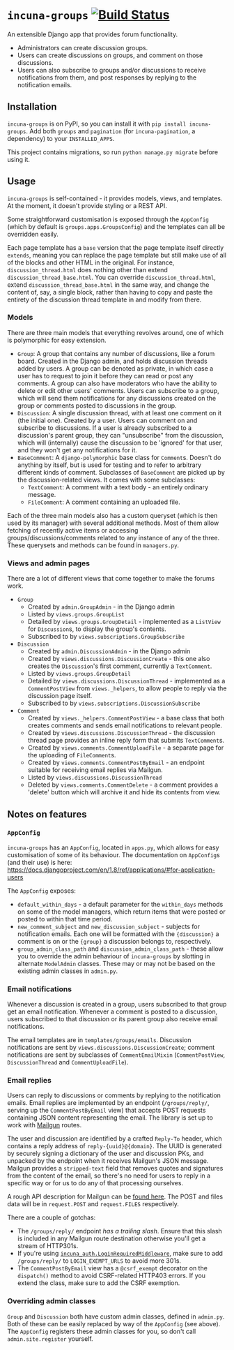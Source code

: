 # `incuna-groups` [![Build Status](https://magnum.travis-ci.com/incuna/incuna-groups.svg?token=9QKsFUYHUxekS7Q4cLHs&branch=master)](https://travis-ci.org/incuna/incuna-groups)

An extensible Django app that provides forum functionality.
- Administrators can create discussion groups.
- Users can create discussions on groups, and comment on those discussions.
- Users can also subscribe to groups and/or discussions to receive notifications from them, and post responses by replying to the notification emails.

## Installation

`incuna-groups` is on PyPI, so you can install it with `pip install incuna-groups`.  Add both `groups` and `pagination` (for `incuna-pagination`, a dependency) to your `INSTALLED_APPS`.

This project contains migrations, so run `python manage.py migrate` before using it.

## Usage

`incuna-groups` is self-contained - it provides models, views, and templates.  At the moment, it doesn't provide styling or a REST API.

Some straightforward customisation is exposed through the `AppConfig` (which by default is `groups.apps.GroupsConfig`) and the templates can all be overridden easily.

Each page template has a `base` version that the page template itself directly `extends`, meaning you can replace the page template but still make use of all of the blocks and other HTML in the original.  For instance, `discussion_thread.html` does nothing other than extend `discussion_thread_base.html`.  You can override `discussion_thread.html`, extend `discussion_thread_base.html` in the same way, and change the content of, say, a single block, rather than having to copy and paste the entirety of the discussion thread template in and modify from there.

### Models

There are three main models that everything revolves around, one of which is polymorphic for easy extension.

- `Group`: A group that contains any number of discussions, like a forum board.  Created in the Django admin, and holds discussion threads added by users.  A group can be denoted as private, in which case a user has to request to join it before they can read or post any comments.  A group can also have moderators who have the ability to delete or edit other users' comments.  Users can subscribe to a group, which will send them notifications for any discussions created on the group or comments posted to discussions in the group.
- `Discussion`: A single discussion thread, with at least one comment on it (the initial one).  Created by a user.  Users can comment on and subscribe to discussions.  If a user is already subscribed to a discussion's parent group, they can "unsubscribe" from the discussion, which will (internally) cause the discussion to be 'ignored' for that user, and they won't get any notifications for it.
- `BaseComment`: A `django-polymorphic` base class for `Comment`s.  Doesn't do anything by itself, but is used for testing and to refer to arbitrary different kinds of comment.  Subclasses of `BaseComment` are picked up by the discussion-related views.  It comes with some subclasses:
  * `TextComment`: A comment with a text body - an entirely ordinary message.
  * `FileComment`: A comment containing an uploaded file.

Each of the three main models also has a custom queryset (which is then used by its manager) with several additional methods.  Most of them allow fetching of recently active items or accessing groups/discussions/comments related to any instance of any of the three.  These querysets and methods can be found in `managers.py`.

### Views and admin pages

There are a lot of different views that come together to make the forums work.

- `Group`
  * Created by `admin.GroupAdmin` - in the Django admin
  * Listed by `views.groups.GroupList`
  * Detailed by `views.groups.GroupDetail` - implemented as a `ListView` for `Discussion`s, to display the group's contents.
  * Subscribed to by `views.subscriptions.GroupSubscribe`
- `Discussion`
  * Created by `admin.DiscussionAdmin` - in the Django admin
  * Created by `views.discussions.DiscussionCreate` - this one also creates the `Discussion`'s first comment, currently a `TextComment`.
  * Listed by `views.groups.GroupDetail`
  * Detailed by `views.discussions.DiscussionThread` - implemented as a `CommentPostView` from `views._helpers`, to allow people to reply via the discussion page itself.
  * Subscribed to by `views.subscriptions.DiscussionSubscribe`
- `Comment`
  * Created by `views._helpers.CommentPostView` - a base class that both creates comments and sends email notifications to relevant people.
  * Created by `views.discussions.DiscussionThread` - the discussion thread page provides an inline reply form that submits `TextComment`s.
  * Created by `views.comments.CommentUploadFile` - a separate page for the uploading of `FileComment`s.
  * Created by `views.comments.CommentPostByEmail` - an endpoint suitable for receiving email replies via Mailgun.
  * Listed by `views.discussions.DiscussionThread`
  * Deleted by `views.comments.CommentDelete` - a comment provides a 'delete' button which will archive it and hide its contents from view.

## Notes on features

### `AppConfig`

`incuna-groups` has an `AppConfig`, located in `apps.py`, which allows for easy customisation of some of its behaviour.  The documentation on `AppConfig`s (and their use) is here: https://docs.djangoproject.com/en/1.8/ref/applications/#for-application-users

The `AppConfig` exposes:
- `default_within_days` - a default parameter for the `within_days` methods on some of the model managers, which return items that were posted or posted to within that time period.
- `new_comment_subject` and `new_discussion_subject` - subjects for notification emails.  Each one will be formatted with the `{discussion}` a comment is on or the `{group}` a discussion belongs to, respectively.
- `group_admin_class_path` and `discussion_admin_class_path` - these allow you to override the admin behaviour of `incuna-groups` by slotting in alternate `ModelAdmin` classes.  These may or may not be based on the existing admin classes in `admin.py`.

### Email notifications

Whenever a discussion is created in a group, users subscribed to that group get an email notification.  Whenever a comment is posted to a discussion, users subscribed to that discussion or its parent group also receive email notifications.

The email templates are in `templates/groups/emails`.  Discussion notifications are sent by `views.discussions.DiscussionCreate`; comment notifications are sent by subclasses of `CommentEmailMixin` (`CommentPostView`, `DiscussionThread` and `CommentUploadFile`).

### Email replies

Users can reply to discussions or comments by replying to the notification emails.  Email replies are implemented by an endpoint (`/groups/reply/`, serving up the `CommentPostByEmail` view) that accepts POST requests containing JSON content representing the email.  The library is set up to work with [Mailgun](https://www.mailgun.com/) routes.

The user and discussion are identified by a crafted `Reply-To` header, which contains a reply address of `reply-{uuid}@{domain}`.  The UUID is generated by securely signing a dictionary of the user and discussion PKs, and unpacked by the endpoint when it receives Mailgun's JSON message.  Mailgun provides a `stripped-text` field that removes quotes and signatures from the content of the email, so there's no need for users to reply in a specific way or for us to do any of that processing ourselves.

A rough API description for Mailgun can be [found here](http://blog.mailgun.com/handle-incoming-emails-like-a-pro-mailgun-api-2-0/).  The POST and files data will be in `request.POST` and `request.FILES` respectively.

There are a couple of gotchas:

- The `/groups/reply/` endpoint _has a trailing slash_.  Ensure that this slash is included in any Mailgun route destination otherwise you'll get a stream of HTTP301s.
- If you're using [`incuna_auth.LoginRequiredMiddleware`](https://github.com/incuna/incuna-auth/blob/master/incuna_auth/middleware/login_required.py#L28), make sure to add `/groups/reply/` to `LOGIN_EXEMPT_URLS` to avoid more 301s.
- The `CommentPostByEmail` view has a `@csrf_exempt` decorator on the `dispatch()` method to avoid CSRF-related HTTP403 errors.  If you extend the class, make sure to add the CSRF exemption.

### Overriding admin classes

`Group` and `Discussion` both have custom admin classes, defined in `admin.py`.  Both of these can be easily replaced by way of the `AppConfig` (see above).  The `AppConfig` registers these admin classes for you, so don't call `admin.site.register` yourself.
